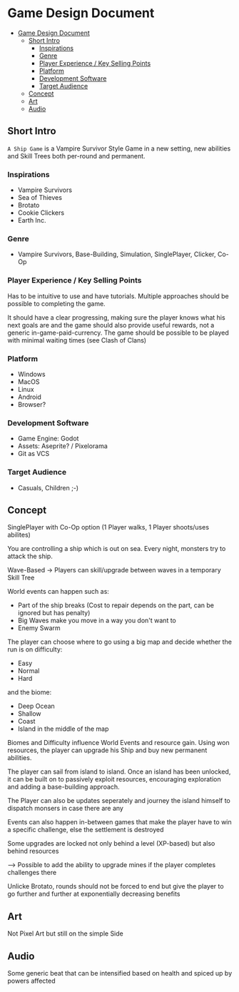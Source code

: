 # Game Design Document

- [Game Design Document](#game-design-document)
  - [Short Intro](#short-intro)
    - [Inspirations](#inspirations)
    - [Genre](#genre)
    - [Player Experience / Key Selling Points](#player-experience--key-selling-points)
    - [Platform](#platform)
    - [Development Software](#development-software)
    - [Target Audience](#target-audience)
  - [Concept](#concept)
  - [Art](#art)
  - [Audio](#audio)



## Short Intro

`A Ship Game` is a Vampire Survivor Style Game in a new setting, new abilities and Skill Trees both per-round and permanent.

### Inspirations

- Vampire Survivors
- Sea of Thieves
- Brotato
- Cookie Clickers
- Earth Inc.

### Genre
- Vampire Survivors, Base-Building, Simulation, SinglePlayer, Clicker, Co-Op

### Player Experience / Key Selling Points

Has to be intuitive to use and have tutorials.
Multiple approaches should be possible to completing the game.

It should have a clear progressing, making sure the player knows what his next goals are and the game should also provide useful rewards, not a generic in-game-paid-currency. The game should be possible to be played with minimal waiting times (see Clash of Clans)

### Platform

- Windows
- MacOS
- Linux 
- Android
- Browser?

### Development Software

- Game Engine: Godot
- Assets: Aseprite? / Pixelorama
- Git as VCS

### Target Audience
- Casuals, Children ;-)

## Concept 
SinglePlayer with Co-Op option (1 Player walks, 1 Player shoots/uses abilites)

You are controlling a ship which is out on sea. Every night, monsters try to attack the ship.

Wave-Based -> Players can skill/upgrade between waves in a temporary Skill Tree

World events can happen such as:
- Part of the ship breaks (Cost to repair depends on the part, can be ignored but has penalty)
- Big Waves make you move in a way you don't want to
- Enemy Swarm

The player can choose where to go using a big map and decide whether the run is on difficulty:
- Easy
- Normal
- Hard

and the biome:
- Deep Ocean
- Shallow
- Coast
- Island in the middle of the map
  
Biomes and Difficulty influence World Events and resource gain.
Using won resources, the player can upgrade his Ship and buy new permanent abilities.

The player can sail from island to island. Once an island has been unlocked, it can be built on to passively exploit resources, encouraging exploration and adding a base-building approach.

The Player can also be updates seperately and journey the island himself to dispatch monsers in case there are any

Events can also happen in-between games that make the player have to win a specific challenge, else the settlement is destroyed

Some upgrades are locked not only behind a level (XP-based) but also behind resources

--> Possible to add the ability to upgrade mines if the player completes challenges there

Unlicke Brotato, rounds should not be forced to end but give the player to go further and further at exponentially decreasing benefits

## Art
Not Pixel Art but still on the simple Side

## Audio
Some generic beat that can be intensified based on health and spiced up by powers affected